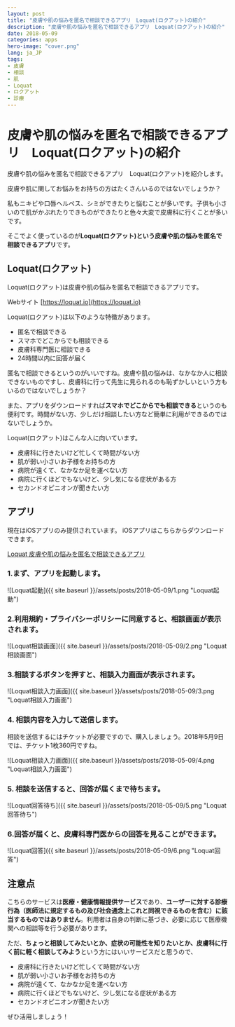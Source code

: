 ```yaml
---
layout: post
title: "皮膚や肌の悩みを匿名で相談できるアプリ　Loquat(ロクアット)の紹介"
description: "皮膚や肌の悩みを匿名で相談できるアプリ　Loquat(ロクアット)の紹介"
date: 2018-05-09
categories: apps
hero-image: "cover.png"
lang: ja_JP
tags:
- 皮膚
- 相談
- 肌
- Loquat
- ロクアット
- 診療
---
```


# 皮膚や肌の悩みを匿名で相談できるアプリ　Loquat(ロクアット)の紹介

皮膚や肌の悩みを匿名で相談できるアプリ　Loquat(ロクアット)を紹介します。

皮膚や肌に関してお悩みをお持ちの方はたくさんいるのではないでしょうか？

私もニキビや口唇ヘルペス、シミができたりと悩むことが多いです。子供も小さいので肌がかぶれたりできものができたりと色々大変で皮膚科に行くことが多いです。

そこでよく使っているのが**Loquat(ロクアット)**という**皮膚や肌の悩みを匿名で相談できるアプリ**です。

## Loquat(ロクアット)

Loquat(ロクアット)は皮膚や肌の悩みを匿名で相談できるアプリです。

Webサイト
[https://loquat.io](https://loquat.io)

Loquat(ロクアット)は以下のような特徴があります。

- 匿名で相談できる
- スマホでどこからでも相談できる
- 皮膚科専門医に相談できる
- 24時間以内に回答が届く

匿名で相談できるというのがいいですね。皮膚や肌の悩みは、なかなか人に相談できないものですし、皮膚科に行って先生に見られるのも恥ずかしいという方もいるのではないでしょうか？

また、アプリをダウンロードすれば**スマホでどこからでも相談できる**というのも便利です。時間がない方、少しだけ相談したい方など簡単に利用ができるのではないでしょうか。

Loquat(ロクアット)はこんな人に向いています。

- 皮膚科に行きたいけど忙しくて時間がない方
- 肌が弱い小さいお子様をお持ちの方
- 病院が遠くて、なかなか足を運べない方
- 病院に行くほどでもないけど、少し気になる症状がある方
- セカンドオピニオンが聞きたい方


## アプリ

現在はiOSアプリのみ提供されています。
iOSアプリはこちらからダウンロードできます。

[Loquat 皮膚や肌の悩みを匿名で相談できるアプリ](https://itunes.apple.com/jp/app/loquat-pi-funo-naomiwo-shou/id1161117472?mt=8)

### 1.まず、アプリを起動します。

![Loquat起動]({{ site.baseurl }}/assets/posts/2018-05-09/1.png "Loquat起動")


### 2.利用規約・プライバシーポリシーに同意すると、相談画面が表示されます。

![Loquat相談画面]({{ site.baseurl }}/assets/posts/2018-05-09/2.png "Loquat相談画面")

### 3.相談するボタンを押すと、相談入力画面が表示されます。

![Loquat相談入力画面]({{ site.baseurl }}/assets/posts/2018-05-09/3.png "Loquat相談入力画面")

### 4. 相談内容を入力して送信します。

相談を送信するにはチケットが必要ですので、購入しましょう。2018年5月9日では、チケット1枚360円ですね。

![Loquat相談入力画面]({{ site.baseurl }}/assets/posts/2018-05-09/4.png "Loquat相談入力画面")


### 5. 相談を送信すると、回答が届くまで待ちます。

![Loquat回答待ち]({{ site.baseurl }}/assets/posts/2018-05-09/5.png "Loquat回答待ち")

### 6.回答が届くと、皮膚科専門医からの回答を見ることができます。

![Loquat回答]({{ site.baseurl }}/assets/posts/2018-05-09/6.png "Loquat回答")

## 注意点

こちらのサービスは**医療・健康情報提供サービス**であり、**ユーザーに対する診療行為（医師法に規定するもの及び社会通念上これと同視できるものを含む）に該当するものではありません**。利用者は自身の判断に基づき、必要に応じて医療機関への相談等を行う必要があります。

ただ、**ちょっと相談してみたいとか、症状の可能性を知りたいとか、皮膚科に行く前に軽く相談してみよう**という方にはいいサービスだと思うので、

- 皮膚科に行きたいけど忙しくて時間がない方
- 肌が弱い小さいお子様をお持ちの方
- 病院が遠くて、なかなか足を運べない方
- 病院に行くほどでもないけど、少し気になる症状がある方
- セカンドオピニオンが聞きたい方

ぜひ活用しましょう！